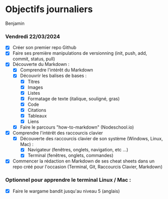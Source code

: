 # Objectifs journaliers

Benjamin

### Vendredi 22/03/2024

- [X] Créer son premier repo Github
- [X] Faire ses première manipulations de versionning (init, push, add, commit, status, pull)
- [X] Découverte du Markdown :
  - [X] Comprendre l'intérêt du Markdown
  - [X] Découvrir les balises de bases :
    - [X] Titres
    - [X] Images
    - [X] Listes
    - [X] Formatage de texte (italique, souligné, gras)
    - [X] Code
    - [X] Citations
    - [X] Tableaux
    - [X] Liens
  - [X] Faire le parcours "how-to-markdown" (Nodeschool.io)
- [X] Comprendre l'intérêt des raccourcis clavier
  - [X] Découverte des raccourcis clavier de son système (Windows, Linux, Mac) :
    - [X] Navigateur (fenêtres, onglets, navigation, etc …)
    - [X] Terminal (fenêtres, onglets, commandes)
- [X] Commencer la rédaction en Markdown de ses cheat sheets dans un repo créé pour l'occasion (Terminal, Git, Raccourcis Clavier, Markdown)

### Optionnel pour apprendre le terminal Linux / Mac :

- [X] Faire le wargame bandit jusqu'au niveau 5 (anglais)
